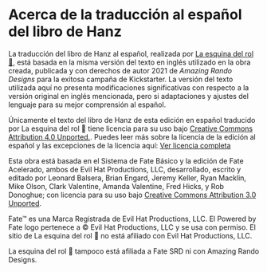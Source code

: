 # Acerca de la traducción al español del libro de Hanz
La traducción del libro de Hanz al español, realizada por [La esquina del rol 🎲](https://twitter.com/laesquinadelrol), está basada en la misma versión del texto en inglés utilizado en la obra creada, publicada y con derechos de autor  2021 de *Amazing Rando Designs* para la exitosa campaña de Kickstarter.  La versión del texto utilizada aquí no presenta modificaciones significativas con respecto a la versión original en inglés mencionada, pero si adaptaciones y ajustes del lenguaje para su mejor comprensión al español. 

Únicamente el texto del libro de Hanz de esta edición en español traducido por La esquina del rol 🎲 tiene licencia para su uso bajo [Creative Commons Attribution 4.0 Unported.](https://creativecommons.org/licenses/by/4.0/deed.es_ES). Puedes leer más sobre la licencia de la edición al español y las excepciones de la licencia aquí: [Ver licencia completa](https://laesquinadelrol.wordpress.com/librodehanz/)

Esta obra está basada en el Sistema de Fate Básico y la edición de Fate Acelerado, ambos de Evil Hat Productions, LLC, desarrollado, escrito y editado por Leonard Balsera, Brian Engard, Jeremy Keller, Ryan Macklin, Mike Olson, Clark Valentine, Amanda Valentine, Fred Hicks, y Rob Donoghue; con licencia para su uso bajo [Creative Commons Attribution 3.0 Unported](https://creativecommons.org/licenses/by/3.0/deed.es_ES).

Fate™ es una Marca Registrada de Evil Hat Productions, LLC. El Powered by Fate logo pertenece a © Evil Hat Productions, LLC y se usa con permiso.  El sitio de La esquina del rol 🎲 no está afiliado con Evil Hat Productions, LLC.

La esquina del rol  🎲 tampoco está afiliada a Fate SRD ni con Amazing Rando Designs.
